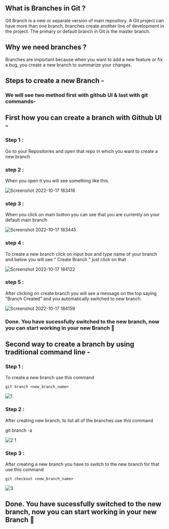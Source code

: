## What is Branches in Git ?
Git Branch is a new or separate version of main repository. A Git project can have more than one branch, branches create another line of development in the project. The primary or default branch in Git is the master branch.
 

## Why we need branches ?

Branches are important because when you want to add a new feature or fix a bug, you create a new branch to summarize your changes.

## Steps to create a new Branch -

### We will see two method first with github UI & last with git commands-

## First how you can create a branch with Github UI -

### Step 1 :

Go to your Repositories and open that repo in which you want to create a new branch

### step 2 :

When you open it you will see something like this.

![Screenshot 2022-10-17 183416](https://user-images.githubusercontent.com/101302425/196191504-cdb9123b-eb0c-464e-b9b6-b6d3d96bdd5b.png)

### step 3 :

When you click on main button you can see that you are currently on your default main branch 

![Screenshot 2022-10-17 183445](https://user-images.githubusercontent.com/101302425/196199879-fcb536bb-b86d-4245-af09-9b603b913218.png)

### step 4 :


To create a new branch click on input box and type name of your branch and below you will see " Create Branch " just click on that


![Screenshot 2022-10-17 184122](https://user-images.githubusercontent.com/101302425/196201870-e3aa5a31-f191-4c25-8bf5-ef7eab121c95.png)


### step 5 : 

After clicking on create branch you will see a message on the top saying "Branch Created" and you automatically switched to new branch.

![Screenshot 2022-10-17 184159](https://user-images.githubusercontent.com/101302425/196202757-867200f4-4422-4921-b4bd-f48346962118.png)

### Done. You have sucessfully switched to the new branch, now you can start working in your new Branch 🎉

## Second way to create a branch by using traditional command line -

### Step 1 :

To create a new branch use this command

`git branch <new_branch_name>`

![1](https://user-images.githubusercontent.com/101302425/196212319-dcd11f74-5749-4af9-85e3-c1eb47452f7c.png)

### Step 2 :

After creating new branch, to list all of the branches use this command

git branch -a

![2 1](https://user-images.githubusercontent.com/101302425/196213040-3bd0df50-a8a4-45a5-827e-704a73f7abc7.png)

### Step 3 :

After creating a new branch you have to switch to the new branch for that use this command

`git checkout <new_branch_name>`


![3](https://user-images.githubusercontent.com/101302425/196214305-2f2ec046-dca8-4ad8-81fc-99e0f04be000.png)


## Done. You have sucessfully switched to the new branch, now you can start working in your new Branch 🎉

